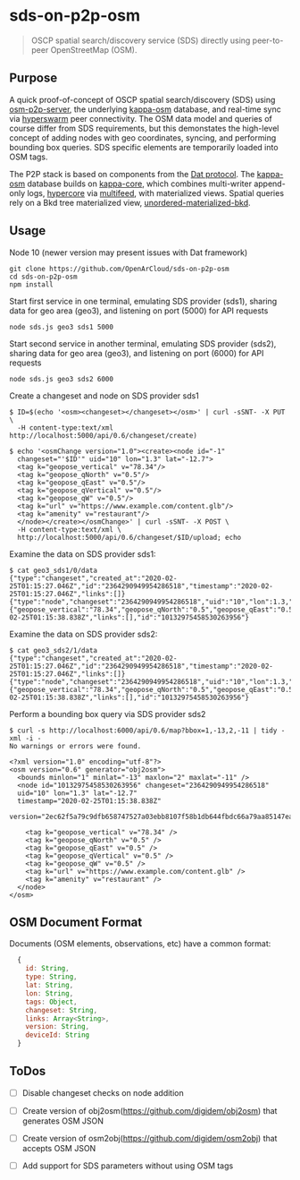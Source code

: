 # sds-on-p2p-osm

> OSCP spatial search/discovery service (SDS) directly using peer-to-peer OpenStreetMap (OSM).


## Purpose

A quick proof-of-concept of OSCP spatial search/discovery (SDS) using [osm-p2p-server](https://github.com/digidem/osm-p2p-server), the underlying [kappa-osm](https://github.com/digidem/kappa-osm) database, and real-time sync via [hyperswarm](https://github.com/hyperswarm/hyperswarm) peer connectivity. The OSM data model and queries of course differ from SDS requirements, but this demonstates the high-level concept of adding nodes with geo coordinates, syncing, and performing bounding box queries. SDS specific elements are temporarily loaded into OSM tags.

The P2P stack is based on components from the [Dat protocol](https://www.datprotocol.com/). The [kappa-osm](https://github.com/digidem/kappa-osm) database builds on [kappa-core](https://github.com/kappa-db/kappa-core), which combines multi-writer append-only logs, [hypercore](https://github.com/mafintosh/hypercore) via [multifeed](https://github.com/kappa-db/multifeed), with materialized views. Spatial queries rely on a Bkd tree materialized view, [unordered-materialized-bkd](https://github.com/digidem/unordered-materialized-bkd).



## Usage


Node 10 (newer version may present issues with Dat framework)

```
git clone https://github.com/OpenArCloud/sds-on-p2p-osm
cd sds-on-p2p-osm
npm install
```

Start first service in one terminal, emulating SDS provider (sds1), sharing data for geo area (geo3), and listening on port (5000) for API requests

```
node sds.js geo3 sds1 5000
```

Start second service in another terminal, emulating SDS provider (sds2), sharing data for geo area (geo3), and listening on port (6000) for API requests

```
node sds.js geo3 sds2 6000
```

Create a changeset and node on SDS provider sds1

```
$ ID=$(echo '<osm><changeset></changeset></osm>' | curl -sSNT- -X PUT \
  -H content-type:text/xml http://localhost:5000/api/0.6/changeset/create)

$ echo '<osmChange version="1.0"><create><node id="-1"
  changeset="'$ID'" uid="10" lon="1.3" lat="-12.7">
  <tag k="geopose_vertical" v="78.34"/>
  <tag k="geopose_qNorth" v="0.5"/>
  <tag k="geopose_qEast" v="0.5"/>
  <tag k="geopose_qVertical" v="0.5"/>
  <tag k="geopose_qW" v="0.5"/>
  <tag k="url" v="https://www.example.com/content.glb"/>
  <tag k="amenity" v="restaurant"/>
  </node></create></osmChange>' | curl -sSNT- -X POST \
  -H content-type:text/xml \
  http://localhost:5000/api/0.6/changeset/$ID/upload; echo
```

Examine the data on SDS provider sds1:
```
$ cat geo3_sds1/0/data
{"type":"changeset","created_at":"2020-02-25T01:15:27.046Z","id":"2364290949954286518","timestamp":"2020-02-25T01:15:27.046Z","links":[]}
{"type":"node","changeset":"2364290949954286518","uid":"10","lon":1.3,"lat":-12.7,"tags":{"geopose_vertical":"78.34","geopose_qNorth":"0.5","geopose_qEast":"0.5","geopose_qVertical":"0.5","geopose_qW":"0.5","url":"https://www.example.com/content.glb","amenity":"restaurant"},"timestamp":"2020-02-25T01:15:38.838Z","links":[],"id":"10132975458530263956"}
```

Examine the data on SDS provider sds2:
```
$ cat geo3_sds2/1/data
{"type":"changeset","created_at":"2020-02-25T01:15:27.046Z","id":"2364290949954286518","timestamp":"2020-02-25T01:15:27.046Z","links":[]}
{"type":"node","changeset":"2364290949954286518","uid":"10","lon":1.3,"lat":-12.7,"tags":{"geopose_vertical":"78.34","geopose_qNorth":"0.5","geopose_qEast":"0.5","geopose_qVertical":"0.5","geopose_qW":"0.5","url":"https://www.example.com/content.glb","amenity":"restaurant"},"timestamp":"2020-02-25T01:15:38.838Z","links":[],"id":"10132975458530263956"}
```

Perform a bounding box query via SDS provider sds2

```
$ curl -s http://localhost:6000/api/0.6/map?bbox=1,-13,2,-11 | tidy -xml -i -
No warnings or errors were found.

<?xml version="1.0" encoding="utf-8"?>
<osm version="0.6" generator="obj2osm">
  <bounds minlon="1" minlat="-13" maxlon="2" maxlat="-11" />
  <node id="10132975458530263956" changeset="2364290949954286518"
  uid="10" lon="1.3" lat="-12.7"
  timestamp="2020-02-25T01:15:38.838Z"
  version="2ec62f5a79c9dfb658747527a03ebb8107f58b1db644fbdc66a79aa85147ea7d@1">

    <tag k="geopose_vertical" v="78.34" />
    <tag k="geopose_qNorth" v="0.5" />
    <tag k="geopose_qEast" v="0.5" />
    <tag k="geopose_qVertical" v="0.5" />
    <tag k="geopose_qW" v="0.5" />
    <tag k="url" v="https://www.example.com/content.glb" />
    <tag k="amenity" v="restaurant" />
  </node>
</osm>
```


## OSM Document Format

Documents (OSM elements, observations, etc) have a common format:

```js
  {
    id: String,
    type: String,
    lat: String,
    lon: String,
    tags: Object,
    changeset: String,
    links: Array<String>,
    version: String,
    deviceId: String
  }
```


## ToDos

- [ ] Disable changeset checks on node addition
- [ ] Create version of obj2osm(https://github.com/digidem/obj2osm) that generates OSM JSON
- [ ] Create version of osm2obj(https://github.com/digidem/osm2obj) that accepts OSM JSON
- [ ] Add support for SDS parameters without using OSM tags


